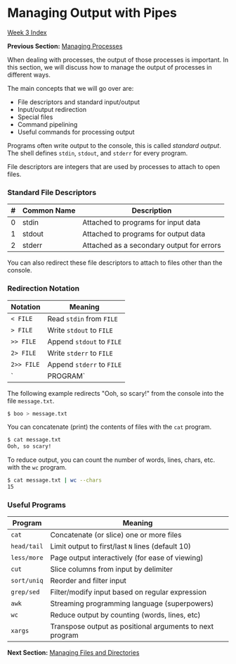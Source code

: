 # Managing Output with Pipes

[Week 3 Index](week3.md)

**Previous Section:** [Managing Processes](processes.md)

When dealing with processes, the output of those processes is important. In this section, we will discuss how to manage the output of processes in different ways.

The main concepts that we will go over are:
* File descriptors and standard input/output
* Input/output redirection
* Special files
* Command pipelining
* Useful commands for processing output

Programs often write output to the console, this is called *standard output*. The shell defines `stdin`, `stdout`, and `stderr` for every program.

File descriptors are integers that are used by processes to attach to open files.

### Standard File Descriptors
| # | Common Name | Description |
| --- | --- | --- |
| 0 | stdin | Attached to programs for input data |
| 1 | stdout | Attached to programs for output data |
| 2 | stderr | Attached as a secondary output for errors |

You can also redirect these file descriptors to attach to files other than the console.

### Redirection Notation
| Notation | Meaning |
| --- | --- |
| `< FILE` | Read `stdin` from `FILE` |
| `> FILE` | Write `stdout` to `FILE` |
| `>> FILE` | Append `stdout` to `FILE` |
| `2> FILE` | Write `stderr` to `FILE` |
| `2>> FILE` | Append `stderr` to `FILE` |
| `| PROGRAM` | Join `stdout` to `stdin` of `PROGRAM` |

The following example redirects "Ooh, so scary!" from the console into the file `message.txt`.
```bash
$ boo > message.txt
```
You can concatenate (print) the contents of files with the `cat` program.
```bash
$ cat message.txt
Ooh, so scary!
```
To reduce output, you can count the number of words, lines, chars, etc. with the `wc` program.
```bash
$ cat message.txt | wc --chars
15
```

### Useful Programs
| Program | Meaning |
| --- | --- |
| `cat` | Concatenate (or slice) one or more files |
| `head/tail` | Limit output to first/last `N` lines (default 10) |
| `less/more` | Page output interactively (for ease of viewing) |
| `cut` | Slice columns from input by delimiter |
| `sort/uniq` | Reorder and filter input |
| `grep/sed` | Filter/modify input based on regular expression |
| `awk` | Streaming programming language (superpowers) |
| `wc` | Reduce output by counting (words, lines, etc) |
| `xargs` | Transpose output as positional arguments to next program |

**Next Section:** [Managing Files and Directories](managing_files.md)
